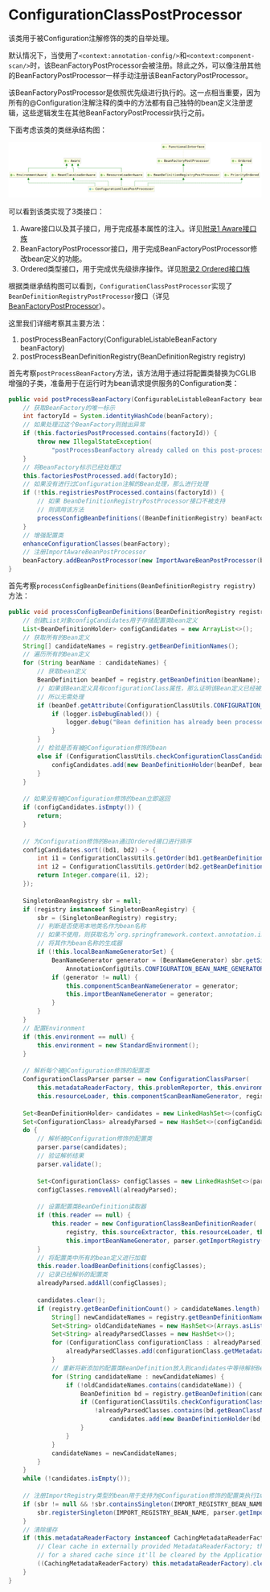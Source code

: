 # ConfigurationClassPostProcessor

该类用于被Configuration注解修饰的类的自举处理。

默认情况下，当使用了`<context:annotation-config/>`和`<context:component-scan/>`时，该BeanFactoryPostProcessor会被注册。除此之外，可以像注册其他的BeanFactoryPostProcessor一样手动注册该BeanFactoryPostProcessor。

该BeanFactoryPostProcessor是依照优先级进行执行的。这一点相当重要，因为所有的@Configuration注解注释的类中的方法都有自己独特的bean定义注册逻辑，这些逻辑发生在其他BeanFactoryPostProcessir执行之前。

下面考虑该类的类继承结构图：

![ConfigurationClassPostProcessor类继承结构图](./ConfigurationClassPostProcessor类继承结构图.png)

可以看到该类实现了3类接口：

1. Aware接口以及其子接口，用于完成基本属性的注入。详见[附录1 Aware接口族](./../附录/1.Aware接口族/1.Aware接口.md)
2. BeanFactoryPostProcessor接口，用于完成BeanFactoryPostProcessor修改bean定义的功能。
3. Ordered类型接口，用于完成优先级排序操作。详见[附录2 Ordered接口族](./../附录/2.Ordered接口族/1.Ordered接口.md)

根据类继承结构图可以看到，`ConfigurationClassPostProcessor`实现了`BeanDefinitionRegistryPostProcessor`接口（详见[BeanFactoryPostProcessor](../../附录/4.BeanFactoryPostProcessor接口族/1.BeanFactoryPostProcessor.md)）。

这里我们详细考察其主要方法：

1. postProcessBeanFactory(ConfigurableListableBeanFactory beanFactory)
2. postProcessBeanDefinitionRegistry(BeanDefinitionRegistry registry)

首先考察`postProcessBeanFactory`方法，该方法用于通过将配置类替换为CGLIB增强的子类，准备用于在运行时为bean请求提供服务的Configuration类：

```java
public void postProcessBeanFactory(ConfigurableListableBeanFactory beanFactory) {
    // 获取BeanFactory的唯一标示
    int factoryId = System.identityHashCode(beanFactory);
    // 如果处理过这个BeanFactory则抛出异常
    if (this.factoriesPostProcessed.contains(factoryId)) {
        throw new IllegalStateException(
            "postProcessBeanFactory already called on this post-processor against " + beanFactory);
    }
    // 将BeanFactory标示已经处理过
    this.factoriesPostProcessed.add(factoryId);
    // 如果没有进行过Configuration注解的Bean处理，那么进行处理
    if (!this.registriesPostProcessed.contains(factoryId)) {
        // 如果 BeanDefinitionRegistryPostProcessor接口不被支持
        // 则调用该方法
        processConfigBeanDefinitions((BeanDefinitionRegistry) beanFactory);
    }
    // 增强配置类
    enhanceConfigurationClasses(beanFactory);
    // 注册ImportAwareBeanPostProcessor
    beanFactory.addBeanPostProcessor(new ImportAwareBeanPostProcessor(beanFactory));
}
```

首先考察`processConfigBeanDefinitions(BeanDefinitionRegistry registry)`方法：

```java
public void processConfigBeanDefinitions(BeanDefinitionRegistry registry) {
    // 创建List对象configCandidates用于存储配置类bean定义
    List<BeanDefinitionHolder> configCandidates = new ArrayList<>();
    // 获取所有的Bean定义
    String[] candidateNames = registry.getBeanDefinitionNames();
    // 遍历所有的Bean定义
    for (String beanName : candidateNames) {
        // 获取bean定义
        BeanDefinition beanDef = registry.getBeanDefinition(beanName);
        // 如果该Bean定义具有configurationClass属性，那么证明该Bean定义已经被处理过了
        // 所以无需处理
        if (beanDef.getAttribute(ConfigurationClassUtils.CONFIGURATION_CLASS_ATTRIBUTE) != null) {
            if (logger.isDebugEnabled()) {
                logger.debug("Bean definition has already been processed as a configuration class: " + beanDef);
            }
        }
        // 检验是否有被@Configuration修饰的bean
        else if (ConfigurationClassUtils.checkConfigurationClassCandidate(beanDef, this.metadataReaderFactory)) {
            configCandidates.add(new BeanDefinitionHolder(beanDef, beanName));
        }
    }

    // 如果没有被@Configuration修饰的bean立即返回
    if (configCandidates.isEmpty()) {
        return;
    }

    // 为Configuration修饰的Bean通过Ordered接口进行排序
    configCandidates.sort((bd1, bd2) -> {
        int i1 = ConfigurationClassUtils.getOrder(bd1.getBeanDefinition());
        int i2 = ConfigurationClassUtils.getOrder(bd2.getBeanDefinition());
        return Integer.compare(i1, i2);
    });

    SingletonBeanRegistry sbr = null;
    if (registry instanceof SingletonBeanRegistry) {
        sbr = (SingletonBeanRegistry) registry;
        // 判断是否使用本地类名作为bean名称
        // 如果不使用，则获取名为`org.springframework.context.annotation.internalConfigurationBeanNameGenerator`的bean
        // 将其作为bean名称的生成器
        if (!this.localBeanNameGeneratorSet) {
            BeanNameGenerator generator = (BeanNameGenerator) sbr.getSingleton(
                AnnotationConfigUtils.CONFIGURATION_BEAN_NAME_GENERATOR);
            if (generator != null) {
                this.componentScanBeanNameGenerator = generator;
                this.importBeanNameGenerator = generator;
            }
        }
    }
    // 配置Environment
    if (this.environment == null) {
        this.environment = new StandardEnvironment();
    }

    // 解析每个被@Configuration修饰的配置类
    ConfigurationClassParser parser = new ConfigurationClassParser(
        this.metadataReaderFactory, this.problemReporter, this.environment,
        this.resourceLoader, this.componentScanBeanNameGenerator, registry);

    Set<BeanDefinitionHolder> candidates = new LinkedHashSet<>(configCandidates);
    Set<ConfigurationClass> alreadyParsed = new HashSet<>(configCandidates.size());
    do {
        // 解析被@Configuration修饰的配置类
        parser.parse(candidates);
        // 验证解析结果
        parser.validate();

        Set<ConfigurationClass> configClasses = new LinkedHashSet<>(parser.getConfigurationClasses());
        configClasses.removeAll(alreadyParsed);

        // 设置配置类BeanDefinition读取器
        if (this.reader == null) {
            this.reader = new ConfigurationClassBeanDefinitionReader(
                registry, this.sourceExtractor, this.resourceLoader, this.environment,
                this.importBeanNameGenerator, parser.getImportRegistry());
        }
        // 将配置类中所有的bean定义进行加载
        this.reader.loadBeanDefinitions(configClasses);
        // 记录已经解析的配置类
        alreadyParsed.addAll(configClasses);

        candidates.clear();
        if (registry.getBeanDefinitionCount() > candidateNames.length) {
            String[] newCandidateNames = registry.getBeanDefinitionNames();
            Set<String> oldCandidateNames = new HashSet<>(Arrays.asList(candidateNames));
            Set<String> alreadyParsedClasses = new HashSet<>();
            for (ConfigurationClass configurationClass : alreadyParsed) {
                alreadyParsedClasses.add(configurationClass.getMetadata().getClassName());
            }
            // 重新将新添加的配置类BeanDefinition放入到candidates中等待解析BeanDefinition
            for (String candidateName : newCandidateNames) {
                if (!oldCandidateNames.contains(candidateName)) {
                    BeanDefinition bd = registry.getBeanDefinition(candidateName);
                    if (ConfigurationClassUtils.checkConfigurationClassCandidate(bd, this.metadataReaderFactory) &&
                        !alreadyParsedClasses.contains(bd.getBeanClassName())) {
                            candidates.add(new BeanDefinitionHolder(bd, candidateName));
                    }
                }
            }
            candidateNames = newCandidateNames;
        }
    }
    while (!candidates.isEmpty());

    // 注册ImportRegistry类型的bean用于支持为@Configuration修饰的配置类执行ImportAware所要求的操作
    if (sbr != null && !sbr.containsSingleton(IMPORT_REGISTRY_BEAN_NAME)) {
        sbr.registerSingleton(IMPORT_REGISTRY_BEAN_NAME, parser.getImportRegistry());
    }
    // 清除缓存
    if (this.metadataReaderFactory instanceof CachingMetadataReaderFactory) {
        // Clear cache in externally provided MetadataReaderFactory; this is a no-op
        // for a shared cache since it'll be cleared by the ApplicationContext.
        ((CachingMetadataReaderFactory) this.metadataReaderFactory).clearCache();
    }
}
```
